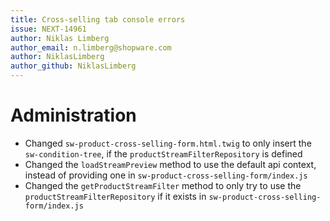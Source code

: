 ```yaml
---
title: Cross-selling tab console errors
issue: NEXT-14961
author: Niklas Limberg
author_email: n.limberg@shopware.com
author: NiklasLimberg
author_github: NiklasLimberg
---
```

# Administration
* Changed `sw-product-cross-selling-form.html.twig` to only insert the `sw-condition-tree`, if the `productStreamFilterRepository` is defined
* Changed the `loadStreamPreview` method to use the default api context, instead of providing one in `sw-product-cross-selling-form/index.js`
* Changed the `getProductStreamFilter` method to only try to use the `productStreamFilterRepository` if it exists in `sw-product-cross-selling-form/index.js`
